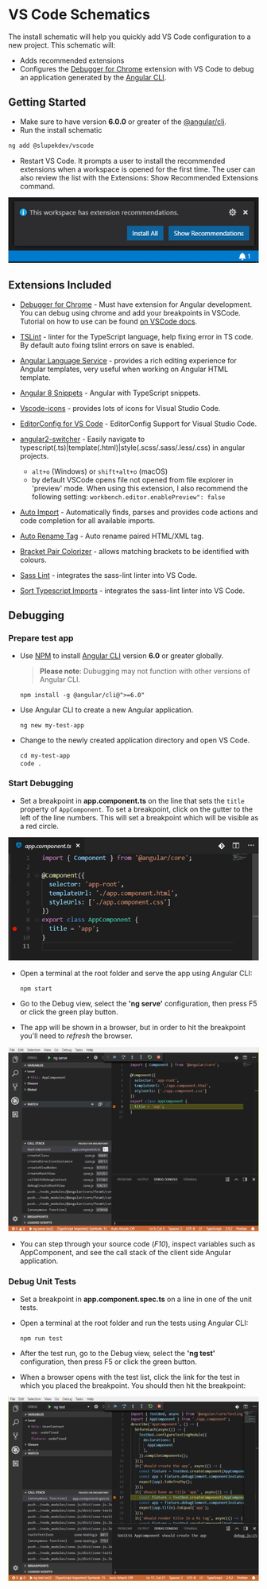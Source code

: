 # VS Code Schematics

The install schematic will help you quickly add VS Code configuration to a new project. This schematic will:

* Adds recommended extensions
* Configures the [Debugger for Chrome](https://github.com/Microsoft/vscode-chrome-debug) extension with VS Code to debug an application generated by the [Angular CLI](https://cli.angular.io/).

## Getting Started
- Make sure to have version **6.0.0** or greater of the [@angular/cli](https://cli.angular.io/).
- Run the install schematic
 
```sh
ng add @slupekdev/vscode
```

- Restart VS Code. It prompts a user to install the recommended extensions when a workspace is opened for the first time. The user can also review the list with the Extensions: Show Recommended Extensions command.

![default_extensions](https://raw.githubusercontent.com/slupekdev/vscode/master/docs/default_extensions.png)
## Extensions Included
* [Debugger for Chrome](https://marketplace.visualstudio.com/items?itemName=msjsdiag.debugger-for-chrome) - Must have extension for Angular development. You can debug using chrome and add your breakpoints in VSCode. Tutorial on how to use can be found [on VSCode docs](https://code.visualstudio.com/docs/nodejs/angular-tutorial#_debugging-angular).

* [TSLint](https://marketplace.visualstudio.com/items?itemName=ms-vscode.vscode-typescript-tslint-plugin) - linter for the TypeScript language, help fixing error in TS code. By default auto fixing tslint errors on save is enabled.

* [Angular Language Service](https://marketplace.visualstudio.com/items?itemName=Angular.ng-template) - provides a rich editing experience for Angular templates, very useful when working on Angular HTML template.

* [Angular 8 Snippets](https://marketplace.visualstudio.com/items?itemName=mikael.angular-beastcode) - Angular with TypeScript snippets.

* [Vscode-icons](https://marketplace.visualstudio.com/items?itemName=vscode-icons-team.vscode-iconse) - provides lots of icons for Visual Studio Code.

* [EditorConfig for VS Code](https://marketplace.visualstudio.com/items?itemName=EditorConfig.EditorConfig) - EditorConfig Support for Visual Studio Code.

* [angular2-switcher](https://marketplace.visualstudio.com/items?itemName=infinity1207.angular2-switcher) - Easily navigate to typescript(.ts)|template(.html)|style(.scss/.sass/.less/.css) in angular projects.
  - `alt+o` (Windows) or `shift+alt+o` (macOS)
  - by default VSCode opens file not opened from file explorer in 'preview' mode. When using this extension, I also recommend the following setting: `workbench.editor.enablePreview": false`

* [Auto Import](https://marketplace.visualstudio.com/items?itemName=steoates.autoimport) - Automatically finds, parses and provides code actions and code completion for all available imports.

* [Auto Rename Tag](https://marketplace.visualstudio.com/items?itemName=formulahendry.auto-rename-tag) - Auto rename paired HTML/XML tag.

* [Bracket Pair Colorizer](https://marketplace.visualstudio.com/items?itemName=coenraads.bracket-pair-colorizer) - allows matching brackets to be identified with colours.

* [Sass Lint](https://marketplace.visualstudio.com/items?itemName=glen-84.sass-lint) - integrates the sass-lint linter into VS Code.

* [Sort Typescript Imports](https://marketplace.visualstudio.com/items?itemName=miclo.sort-typescript-imports) - integrates the sass-lint linter into VS Code.

## Debugging
### Prepare test app
- Use [NPM](https://www.npmjs.com) to install [Angular CLI](https://cli.angular.io) version **6.0** or greater globally.

  > **Please note**: Dubugging may not function with other versions of Angular CLI.

    ```
    npm install -g @angular/cli@">=6.0"
    ```

- Use Angular CLI to create a new Angular application.

    ```
    ng new my-test-app
    ```

- Change to the newly created application directory and open VS Code.

    ```
    cd my-test-app
    code .
    ```

### Start Debugging

- Set a breakpoint in **app.component.ts** on the line that sets the `title` property of `AppComponent`. To set a breakpoint, click on the gutter to the left of the line numbers. This will set a breakpoint which will be visible as a red circle.

![vscode_debug_1](https://raw.githubusercontent.com/slupekdev/vscode/master/docs/vscode_debug_1.png)

- Open a terminal at the root folder and serve the app using Angular CLI:

  ```
  npm start
  ```

- Go to the Debug view, select the **'ng serve'** configuration, then press F5 or click the green play button.

- The app will be shown in a browser, but in order to hit the breakpoint you'll need to *refresh* the browser.

![vscode_debug_2](https://raw.githubusercontent.com/slupekdev/vscode/master/docs/vscode_debug_2.png)

- You can step through your source code (*F10*), inspect variables such as AppComponent, and see the call stack of the client side Angular application.


### Debug Unit Tests

- Set a breakpoint in **app.component.spec.ts** on a line in one of the unit tests. 

- Open a terminal at the root folder and run the tests using Angular CLI:

  ```
  npm run test
  ```

- After the test run, go to the Debug view, select the **'ng test'** configuration, then press F5 or click the green button.

- When a browser opens with the test list, click the link for the test in which you placed the breakpoint. You should then hit the breakpoint:

![vscode_debug_tests](https://raw.githubusercontent.com/slupekdev/vscode/master/docs/vscode_debug_tests.png)